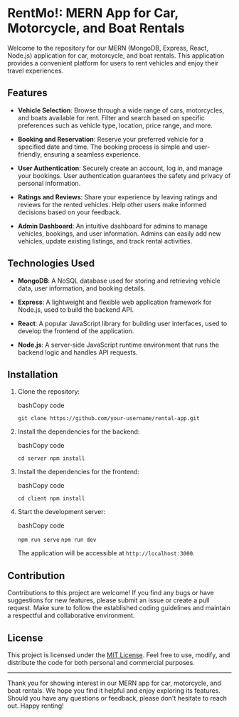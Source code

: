 # RentMo!: MERN App for Car, Motorcycle, and Boat Rentals


Welcome to the repository for our MERN (MongoDB, Express, React, Node.js) application for car, motorcycle, and boat rentals. This application provides a convenient platform for users to rent vehicles and enjoy their travel experiences.

## Features

-   **Vehicle Selection**: Browse through a wide range of cars, motorcycles, and boats available for rent. Filter and search based on specific preferences such as vehicle type, location, price range, and more.
    
-   **Booking and Reservation**: Reserve your preferred vehicle for a specified date and time. The booking process is simple and user-friendly, ensuring a seamless experience.
    
-   **User Authentication**: Securely create an account, log in, and manage your bookings. User authentication guarantees the safety and privacy of personal information.
    
-   **Ratings and Reviews**: Share your experience by leaving ratings and reviews for the rented vehicles. Help other users make informed decisions based on your feedback.
    
-   **Admin Dashboard**: An intuitive dashboard for admins to manage vehicles, bookings, and user information. Admins can easily add new vehicles, update existing listings, and track rental activities.
    

## Technologies Used

-   **MongoDB**: A NoSQL database used for storing and retrieving vehicle data, user information, and booking details.
    
-   **Express**: A lightweight and flexible web application framework for Node.js, used to build the backend API.
    
-   **React**: A popular JavaScript library for building user interfaces, used to develop the frontend of the application.
    
-   **Node.js**: A server-side JavaScript runtime environment that runs the backend logic and handles API requests.
    

## Installation

1.  Clone the repository:
    
    bashCopy code
    
    `git clone https://github.com/your-username/rental-app.git` 
    
2.  Install the dependencies for the backend:
    
    bashCopy code
    
    `cd server
    npm install` 
    
3.  Install the dependencies for the frontend:
    
    bashCopy code
    
    `cd client
    npm install` 
    
4.  Start the development server:
    
    bashCopy code
    
    `npm run serve` 
    `npm run dev`
    
    The application will be accessible at `http://localhost:3000`.
    

## Contribution

Contributions to this project are welcome! If you find any bugs or have suggestions for new features, please submit an issue or create a pull request. Make sure to follow the established coding guidelines and maintain a respectful and collaborative environment.

## License

This project is licensed under the [MIT License](https://chat.openai.com/LICENSE). Feel free to use, modify, and distribute the code for both personal and commercial purposes.

----------

Thank you for showing interest in our MERN app for car, motorcycle, and boat rentals. We hope you find it helpful and enjoy exploring its features. Should you have any questions or feedback, please don't hesitate to reach out. Happy renting!
